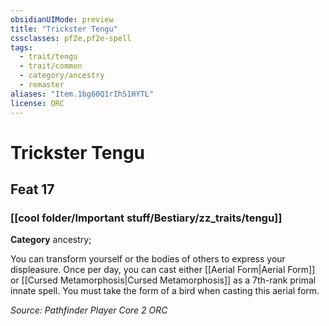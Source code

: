 ```yaml
---
obsidianUIMode: preview
title: "Trickster Tengu"
cssclasses: pf2e,pf2e-spell
tags:
  - trait/tengu
  - trait/common
  - category/ancestry
  - remaster
aliases: "Item.1bg60Q1rIh51HYTL"
license: ORC
---
```

# Trickster Tengu
## Feat 17
### [[cool folder/Important stuff/Bestiary/zz_traits/tengu]]

**Category** ancestry; 




You can transform yourself or the bodies of others to express your displeasure. Once per day, you can cast either [[Aerial Form|Aerial Form]] or [[Cursed Metamorphosis|Cursed Metamorphosis]] as a 7th-rank primal innate spell. You must take the form of a bird when casting this aerial form.

*Source: Pathfinder Player Core 2*
*ORC*
